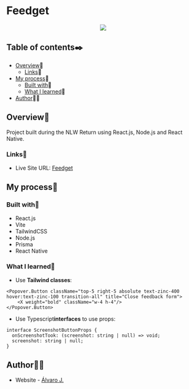 # Feedget

<p align="center">
  <img src="https://user-images.githubusercontent.com/86482525/172863565-338b3c4a-507b-4ff3-87ac-02c873d0c046.png">
</p>

## Table of contents✒️

- [Overview](#overview)🎯
  - [Links](#links)🔗
- [My process](#my-process)🧩
  - [Built with](#built-with)🔨
  - [What I learned](#what-i-learned)📝
- [Author](#author)🙋🏻

## Overview🎯

Project built during the NLW Return using React.js, Node.js and React Native.

### Links🔗

- Live Site URL: [Feedget](https://nlw-return-alvaro-j.vercel.app/)

## My process🧩

### Built with🔨

- React.js
- Vite
- TailwindCSS
- Node.js
- Prisma
- React Native

### What I learned📝

- Use <strong>Tailwind classes</strong>:
```tsx
<Popover.Button className="top-5 right-5 absolute text-zinc-400 hover:text-zinc-100 transition-all" title="Close feedback form">
	<X weight="bold" className="w-4 h-4"/>
</Popover.Button>
```
- Use Typescript<strong>interfaces</strong> to use props:
```tsx
interface ScreenshotButtonProps {
  onScreenshotTook: (screenshot: string | null) => void;
  screenshot: string | null;
}
```
## Author🙋🏻

- Website - [Álvaro J.](https://www.github.com/alvaro-j/)
